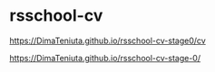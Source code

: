 # rsschool-cv
https://DimaTeniuta.github.io/rsschool-cv-stage0/cv

https://DimaTeniuta.github.io/rsschool-cv-stage-0/
